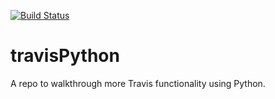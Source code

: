 [![Build Status](https://travis-ci.org/GitHubClassroomTestCMPUT229/travisPython.svg?branch=master)](https://travis-ci.org/GitHubClassroomTestCMPUT229/travisPython)

# travisPython
A repo to walkthrough more Travis functionality using Python.
